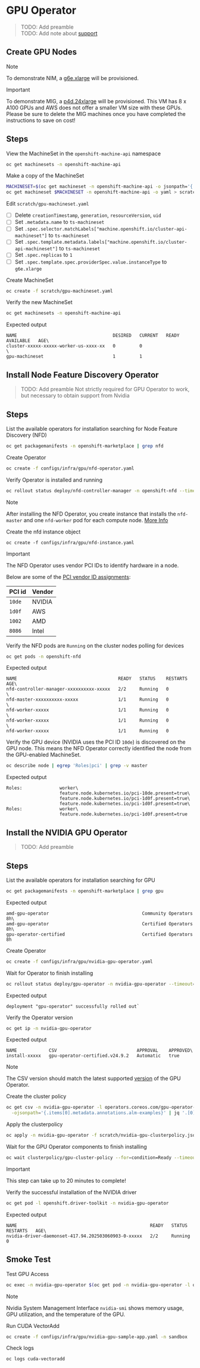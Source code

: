 # GPU Operator

> TODO: Add preamble\
> TODO: Add note about [support](https://access.redhat.com/solutions/5174941)

## Create GPU Nodes

> [!NOTE]
> To demonstrate NIM, a [g6e.xlarge](https://aws.amazon.com/ec2/instance-types/g6e/) will be provisioned.

> [!IMPORTANT]
> To demonstrate MIG, a [p4d.24xlarge](https://aws.amazon.com/ec2/instance-types/p4/) will be provisioned.
> This VM has 8 x A100 GPUs and AWS does not offer a smaller VM size with these GPUs.
> Please be sure to delete the MIG machines once you have completed the instructions to save on cost! 

## Steps

View the MachineSet in the `openshift-machine-api` namespace

```sh
oc get machinesets -n openshift-machine-api
```

Make a copy of the MachineSet

```sh 
MACHINESET=$(oc get machineset -n openshift-machine-api -o jsonpath='{.items[0].metadata.name}')
oc get machineset $MACHINESET -n openshift-machine-api -o yaml > scratch/gpu-machineset.yaml
```

Edit `scratch/gpu-machineset.yaml`

  - [ ] Delete `creationTimestamp`, `generation`, `resourceVersion`, `uid`
  - [ ] Set `.metadata.name` to `ts-machineset`
  - [ ] Set `.spec.selector.matchLabels["machine.openshift.io/cluster-api-machineset"]` to `ts-machineset`
  - [ ] Set `.spec.template.metadata.labels["machine.openshift.io/cluster-api-machineset"]` to `ts-machineset`
  - [ ] Set `.spec.replicas` to `1`
  - [ ] Set `.spec.template.spec.providerSpec.value.instanceType` to `g6e.xlarge`

Create MachineSet

```sh
oc create -f scratch/gpu-machineset.yaml
```      

Verify the new MachineSet

```sh
oc get machinesets -n openshift-machine-api
```

Expected output

```
NAME                                    DESIRED   CURRENT   READY   AVAILABLE   AGE\
cluster-xxxxx-xxxxx-worker-us-xxxx-xx   0         0                                \
gpu-machineset                          1         1                                
```

## Install Node Feature Discovery Operator

> TODO: Add preamble
> Not strictly required for GPU Operator to work, but necessary to obtain support from Nvidia

## Steps

List the available operators for installation searching for Node Feature Discovery (NFD)

```sh
oc get packagemanifests -n openshift-marketplace | grep nfd
```

Create Operator

```sh
oc create -f configs/infra/gpu/nfd-operator.yaml
```

Verify Operator is installed and running

```sh
oc rollout status deploy/nfd-controller-manager -n openshift-nfd --timeout=300s      
```

> [!NOTE]
> After installing the NFD Operator, you create instance that installs the `nfd-master` and one `nfd-worker` pod for each compute node. [More Info](https://docs.openshift.com/container-platform/4.15/hardware_enablement/psap-node-feature-discovery-operator.html#Configure-node-feature-discovery-operator-sources_psap-node-feature-discovery-operator)

Create the nfd instance object

```
oc create -f configs/infra/gpu/nfd-instance.yaml
```

> [!IMPORTANT]
> The NFD Operator uses vendor PCI IDs to identify hardware in a node.

Below are some of the [PCI vendor ID assignments](https://pcisig.com/membership/member-companies?combine=10de):

| PCI id | Vendor |
| ------ | ------ |
| `10de` | NVIDIA |
| `1d0f` | AWS    |
| `1002` | AMD    |
| `8086` | Intel  |

Verify the NFD pods are `Running` on the cluster nodes polling for devices

```sh
oc get pods -n openshift-nfd
```

Expected output

```
NAME                                      READY   STATUS    RESTARTS   AGE\
nfd-controller-manager-xxxxxxxxxx-xxxxx   2/2     Running   0             \
nfd-master-xxxxxxxxxx-xxxxx               1/1     Running   0             \
nfd-worker-xxxxx                          1/1     Running   0             \
nfd-worker-xxxxx                          1/1     Running   0             \
nfd-worker-xxxxx                          1/1     Running   0             
```

Verify the GPU device (NVIDIA uses the PCI ID `10de`) is discovered on the GPU node. This means the NFD Operator correctly identified the node from the GPU-enabled MachineSet.

```sh
oc describe node | egrep 'Roles|pci' | grep -v master
```

Expected output

```
Roles:              worker\
                    feature.node.kubernetes.io/pci-10de.present=true\
                    feature.node.kubernetes.io/pci-1d0f.present=true\
                    feature.node.kubernetes.io/pci-1d0f.present=true\
Roles:              worker\
                    feature.node.kubernetes.io/pci-1d0f.present=true
```

## Install the NVIDIA GPU Operator

> TODO: Add preamble

## Steps

List the available operators for installation searching for GPU

```sh
oc get packagemanifests -n openshift-marketplace | grep gpu
```

Expected output

```
amd-gpu-operator                                   Community Operators   8h\
amd-gpu-operator                                   Certified Operators   8h\
gpu-operator-certified                             Certified Operators   8h
```

Create Operator

```sh
oc create -f configs/infra/gpu/nvidia-gpu-operator.yaml
```

Wait for Operator to finish installing

```sh
oc rollout status deploy/gpu-operator -n nvidia-gpu-operator --timeout=300s
```

Expected output

```
deployment "gpu-operator" successfully rolled out`
```

Verify the Operator version

```sh
oc get ip -n nvidia-gpu-operator
```

Expected output

```
NAME            CSV                              APPROVAL    APPROVED\
install-xxxxx   gpu-operator-certified.v24.9.2   Automatic   true
```

> [!NOTE]
> The CSV version should match the latest supported [version](https://docs.nvidia.com/ai-enterprise/release-6/latest/support/support-matrix.html#supported-nvidia-configs/infrastructure-software) of the GPU Operator.
 
Create the cluster policy

```sh
oc get csv -n nvidia-gpu-operator -l operators.coreos.com/gpu-operator-certified.nvidia-gpu-operator \
  -ojsonpath='{.items[0].metadata.annotations.alm-examples}' | jq '.[0]' > scratch/nvidia-gpu-clusterpolicy.json
```


Apply the clusterpolicy

```sh
oc apply -n nvidia-gpu-operator -f scratch/nvidia-gpu-clusterpolicy.json
```

Wait for the GPU Operator components to finish installing

```sh
oc wait clusterpolicy/gpu-cluster-policy --for=condition=Ready --timeout=600s -n nvidia-gpu-operator
```

> [!IMPORTANT]
> This step can take up to 20 minutes to complete!

Verify the successful installation of the NVIDIA driver

```sh
oc get pod -l openshift.driver-toolkit -n nvidia-gpu-operator
```

Expected output

```
NAME                                                  READY   STATUS    RESTARTS   AGE\
nvidia-driver-daemonset-417.94.202503060903-0-xxxxx   2/2     Running   0             
```

## Smoke Test

Test GPU Access

```sh
oc exec -n nvidia-gpu-operator $(oc get pod -n nvidia-gpu-operator -l openshift.driver-toolkit -ojsonpath='{.items[0].metadata.name}') -- nvidia-smi
```

> [!NOTE]
> Nvidia System Management Interface `nvidia-smi` shows memory usage, GPU utilization, and the temperature of the GPU.

Run CUDA VectorAdd

```sh
oc create -f configs/infra/gpu/nvidia-gpu-sample-app.yaml -n sandbox
```

Check logs

```sh
oc logs cuda-vectoradd
```
